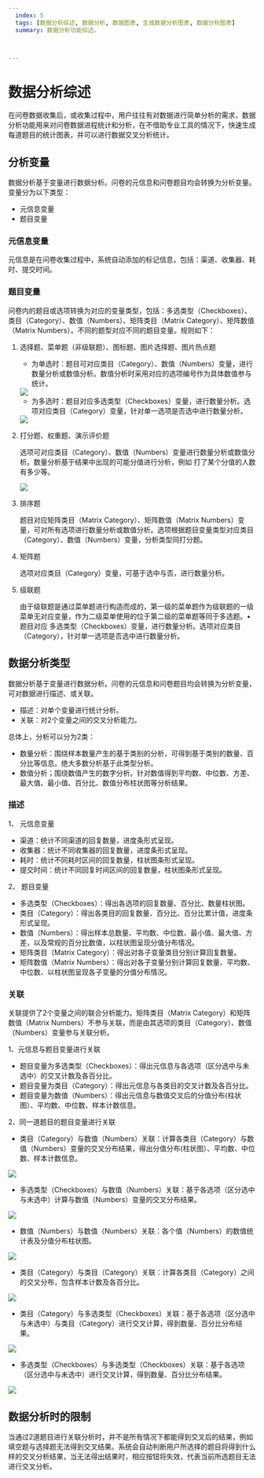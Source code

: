 ```yaml
---
  index: 5
  tags: [数据分析综述, 数据分析, 数据图表, 生成数据分析图表, 数据分析图表]
  summary: 数据分析功能综述。



---
```



# 数据分析综述

在问卷数据收集后，或收集过程中，用户往往有对数据进行简单分析的需求，数据分析功能用来对问卷数据进程统计和分析，在不借助专业工具的情况下，快速生成每道题目的统计图表，并可以进行数据交叉分析统计。

## 分析变量

数据分析基于变量进行数据分析。问卷的元信息和问卷题目均会转换为分析变量。变量分为以下类型：

+ 元信息变量
+ 题目变量

### 元信息变量

元信息是在问卷收集过程中，系统自动添加的标记信息，包括：渠道、收集器、耗时、提交时间。

### 题目变量

问卷内的题目或选项转换为对应的变量类型，包括：多选类型（Checkboxes）、类目（Category）、数值（Numbers）、矩阵类目（Matrix Category）、矩阵数值（Matrix Numbers）。不同的题型对应不同的题目变量。规则如下：

1. 选择题、菜单题（非级联题）、图标题、图片选择题、图片热点题

    + 为单选时：题目可对应类目（Category）、数值（Numbers）变量，进行数量分析或数值分析。数值分析时采用对应的选项编号作为具体数值参与统计。
  
    <img src='./assets/08dataAnalysisConcepts/1_1.png'>

    + 为多选时：题目对应多选类型（Checkboxes）变量，进行数量分析。选项对应类目（Category）变量，针对单一选项是否选中进行数量分析。

    <img src='./assets/08dataAnalysisConcepts/1_2.png'>

2. 打分题、权重题、演示评价题

    选项可对应类目（Category）、数值（Numbers）变量进行数量分析或数值分析。数量分析基于结果中出现的可能分值进行分析，例如 打了某个分值的人数有多少等。

    <img src='./assets/08dataAnalysisConcepts/2_1.png'>

3. 排序题

    题目对应矩阵类目（Matrix Category）、矩阵数值（Matrix Numbers）变量，可对所有选项进行数量分析或数值分析。选项根据题目变量类型对应类目（Category）、数值（Numbers）变量，分析类型同打分题。

4. 矩阵题

    选项对应类目（Category）变量，可基于选中与否，进行数量分析。

5. 级联题

    由于级联题是通过菜单题进行构造而成的，第一级的菜单题作为级联题的一级菜单无对应变量，作为二级菜单使用的位于第二级的菜单题等同于多选题。•	题目对应 多选类型（Checkboxes）变量，进行数量分析。选项对应类目（Category），针对单一选项是否选中进行数量分析。

## 数据分析类型

数据分析基于变量进行数据分析。问卷的元信息和问卷题目均会转换为分析变量，可对数据进行描述、或关联。

+ 描述：对单个变量进行统计分析。
+ 关联：对2个变量之间的交叉分析能力。
  
总体上，分析可以分为2类：

+ 数量分析：围绕样本数量产生的基于类别的分析，可得到基于类别的数量、百分比等信息。绝大多数分析基于此类型分析。
+ 数值分析；围绕数值产生的数字分析。针对数值得到平均数、中位数、方差、最大值、最小值、百分比、数值分布柱状图等分析结果。

### 描述

1、 元信息变量

  + 渠道：统计不同渠道的回复数量，进度条形式呈现。
  + 收集器：统计不同收集器的回复数量，进度条形式呈现。
  + 耗时：统计不同耗时区间的回复数量，柱状图条形式呈现。
  + 提交时间：统计不同回复时间区间的回复数量，柱状图条形式呈现。

2、 题目变量

  + 多选类型（Checkboxes）：得出各选项的回复数量、百分比、数量柱状图。
  + 类目（Category）：得出各类目的回复数量、百分比、百分比累计值，进度条形式呈现。
  + 数值（Numbers）：得出样本总数量、平均数、中位数、最小值、最大值、方差，以及常规的百分比数值，以柱状图呈现分值分布情况。
  + 矩阵类目（Matrix Category）：得出对各子变量类目分别计算回复数量。
  + 矩阵数值（Matrix Numbers）：得出对各子变量分别计算回复数量、平均数、中位数、以柱状图呈现各子变量的分值分布情况。
  
### 关联

关联提供了2个变量之间的联合分析能力。矩阵类目（Matrix Category）和矩阵数值（Matrix Numbers）不参与关联，而是由其选项的类目（Category）、数值（Numbers）变量参与关联分析。

1、元信息与题目变量进行关联

  + 题目变量为多选类型（Checkboxes）：得出元信息与各选项（区分选中与未选中）的交叉计数及各百分比。
  + 题目变量为类目（Category）：得出元信息与各类目的交叉计数及各百分比。
  + 题目变量为数值（Numbers）：得出元信息与数值交叉后的分值分布(柱状图）、平均数、中位数、样本计数信息。

2、同一道题目的题目变量进行关联

  + 类目（Category）与数值（Numbers）关联：计算各类目（Category）与数值（Numbers）变量的交叉分布结果，得出分值分布(柱状图）、平均数、中位数、样本计数信息。
  
  <img src='./assets/08dataAnalysisConcepts/CrossCat_Num.png'>

  + 多选类型（Checkboxes）与数值（Numbers）关联：基于各选项（区分选中与未选中）计算与数值（Numbers）变量的交叉分布结果。

  <img src='./assets/08dataAnalysisConcepts/CrossChe_Num.png'>

  + 数值（Numbers）与数值（Numbers）关联：各个值（Numbers）的数值统计表及分值分布柱状图。
  
  <img src='./assets/08dataAnalysisConcepts/CrossNum_Num.png'>

  + 类目（Category）与类目（Category）关联：计算各类目（Category）之间的交叉分布，包含样本计数及各百分比。

  <img src='./assets/08dataAnalysisConcepts/CrossChe_Cat.png'>
 
  + 类目（Category）与多选类型（Checkboxes）关联：基于各选项（区分选中与未选中）与类目（Category）进行交叉计算，得到数量、百分比分布结果。

  <img src='./assets/08dataAnalysisConcepts/CrossCat_Che.png'>

  + 多选类型（Checkboxes）与多选类型（Checkboxes）关联：基于各选项（区分选中与未选中）进行交叉计算，得到数量、百分比分布结果。
  
  <img src='./assets/08dataAnalysisConcepts/CrossChe_Che.png'>
  
## 数据分析时的限制

当通过2道题目进行关联分析时，并不是所有情况下都能得到交叉后的结果，例如填空题与选择题无法得到交叉结果。系统会自动判断用户所选择的题目将得到什么样的交叉分析结果，当无法得出结果时，相应按钮将失效，代表当前所选题目无法进行交叉分析。
